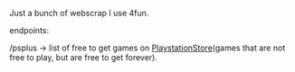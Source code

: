Just a bunch of webscrap I use 4fun.

endpoints:

/psplus -> list of free to get games on [PlaystationStore](https://store.playstation.com/)(games that are not free to play, but are free to get forever).
